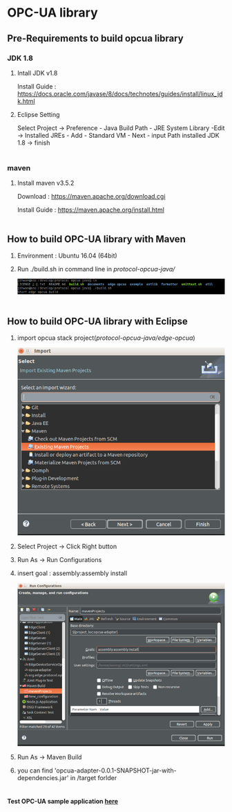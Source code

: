 # OPC-UA library

## Pre-Requirements to build opcua library

### JDK 1.8
1. Intall JDK v1.8

   Install Guide : https://docs.oracle.com/javase/8/docs/technotes/guides/install/linux_jdk.html

2. Eclipse Setting
   
   Select Project -> Preference - Java Build Path - JRE System Library -Edit
     -> Installed JREs - Add - Standard VM - Next - input Path installed JDK 1.8
     -> finish
<br></br>
### maven
1. Install maven v3.5.2

   Download : https://maven.apache.org/download.cgi
   
   Install Guide : https://maven.apache.org/install.html
<br></br>
## How to build OPC-UA library with Maven

1. Environment : Ubuntu 16.04 (64bit)

2. Run ./build.sh in command line in *protocol-opcua-java/*

   ![build_stack](../documents/readme_images/build_stack.png)
<br></br>
## How to build OPC-UA library with Eclipse

1. import opcua stack project(*protocol-opcua-java/edge-opcua*)

   ![build_2_1](../documents/readme_images/build_2_1.png)

2. Select Project -> Click Right button 

3. Run As -> Run Configurations

4. insert goal : assembly:assembly install

   ![build_2_2](../documents/readme_images/build_2_2.png)

5. Run As -> Maven Build 

6. you can find 'opcua-adapter-0.0.1-SNAPSHOT-jar-with-dependencies.jar' in /target forlder
<br></br>

#### Test OPC-UA sample application [here](../example/README.md)

